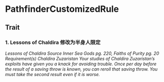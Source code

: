 # PathfinderCustomizedRule
## Trait
### 1. Lessons of Chaldira 修改为半身人限定
*Lessons of Chaldira
Source Inner Sea Gods pg. 220, Faiths of Purity pg. 20
Requirement(s) Chaldira Zuzaristan
Your studies of Chaldira Zuzaristan’s exploits have given you a knack for avoiding trouble. Once per day before the result of a saving throw is known, you can reroll that saving throw. You must take the second result even if it is worse.*
